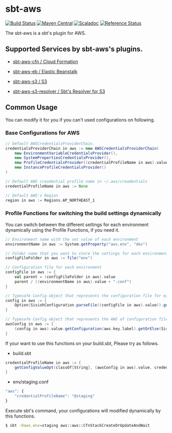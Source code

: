 # sbt-aws

[![Build Status](https://travis-ci.org/chatwork/sbt-aws.svg)](https://travis-ci.org/chatwork/sbt-aws)
[![Maven Central](https://maven-badges.herokuapp.com/maven-central/com.chatwork/sbt-aws_2.10/badge.svg)](https://maven-badges.herokuapp.com/maven-central/com.chatwork/sbt-aws_2.10)
[![Scaladoc](http://javadoc-badge.appspot.com/com.chatwork/sbt-aws.svg?label=scaladoc)](http://javadoc-badge.appspot.com/com.chatwork/sbt-aws_2.10)
[![Reference Status](https://www.versioneye.com/java/com.chatwork:sbt-aws_2.11/reference_badge.svg?style=flat)](https://www.versioneye.com/java/com.chatwork:sbt-aws_2.10/references)

The sbt-aws is a sbt's plugin for AWS.

## Supported Services by sbt-aws's plugins.

- [sbt-aws-cfn / Cloud Formation](sbt-aws-cfn/README.md)

- [sbt-aws-eb / Elastic Beanstalk](sbt-aws-eb/README.md)

- [sbt-aws-s3 / S3](sbt-aws-s3/README.md)

- [sbt-aws-s3-resolver / Sbt's Resolver for S3](sbt-aws-s3-resolver/README.md)

## Common Usage
 
You can modify it for you if you can't used configurations on following.

### Base Configurations for AWS

```scala
// Default AWSCredentialsProviderChain.
credentialsProviderChain in aws := new AWSCredentialsProviderChain(
    new EnvironmentVariableCredentialsProvider(),
    new SystemPropertiesCredentialsProvider(),
    new ProfileCredentialsProvider((credentialProfileName in aws).value.orNull),
    new InstanceProfileCredentialsProvider()
)

// Default AWS creadential profile name in ~/.aws/creadentials
credentialProfileName in aws := None

// Default AWS's Region
region in aws := Regions.AP_NORTHEAST_1
```

### Profile Functions for switching the build settings dynamically

You can switch between the different settings for each environment dynamically using the Profile Functions, if you need it.

```scala
// Environment name with the set value of each environment
environmentName in aws := System.getProperty("aws.env", "dev")

// Folder name that you want to store the settings for each environment
configFileFolder in aws := file("env")

// Configuration file for each environment
configFile in aws := {
    val parent = (configFileFolder in aws).value
    parent / ((environmentName in aws).value + ".conf")
}

// Typesafe Config object that represents the configuration file for each environment
config in aws := {
    Option(SisiohConfiguration.parseFile((configFile in aws).value)).getOrElse(SisiohConfiguration.empty)
}

// Typesafe Config object that represents the AWS of configuration files for each environment
awsConfig in aws := {
    (config in aws).value.getConfiguration(aws.key.label).getOrElse(SisiohConfiguration.empty)
}
```

If your want to use this functions on your build.sbt, Please try as follows. 

- build.sbt

```scala
credentialProfileName in aws := {
    getConfigValueOpt(classOf[String], (awsConfig in aws).value, credentialProfileName.key.label)
}
```

- env/staging.conf

```javascript
"aws": {
    "credentialProfileName": "@staging"
}
```

Execute sbt's command, your configurations will modified dynamically by this functions.

```sh
$ sbt -Daws.env=staging aws::aws::CfnStackCreateOrUpdateAndWait
```

  
